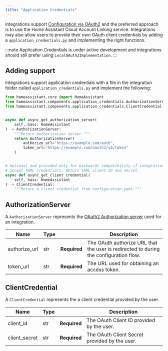 ```yaml
---
title: "Application Credentials"
---
```


Integrations support [Configuration via OAuth2](https://developers.home-assistant.io/docs/config_entries_config_flow_handler#configuration-via-oauth2) and the preferred approach is to use the Home Assistant Cloud Account Linking service. Integrations may also allow users to provide their own OAuth client credentials by adding a `application_credentials.py` and implementing the right functions.

:::note
Application Credentials is under active development and integrations should still prefer using `LocalOAuth2Implementation`.
:::

## Adding support

Integrations support application credentials with a file in the integration folder called `application_credentials.py` and implement the following:

```python
from homeassistant.core import HomeAssistant
from homeassistant.components.application_credentials.AuthorizationServer
from homeassistant.components.application_credentials.ClientCredential


async def async_get_authorization_server(
    self, hass: HomeAssistant
) -> AuthorizationServer:
    """Return authorization server."""
    return AuthorizationServer(
        authorize_url="https://example.com/auth",
        token_url="https://example.com/oauth2/v4/token"
    )


# Optional and provided only for backwards compatibility if integration used to
# accept YAML credentials. Return YAML client ID and secret.
async def async_get_client_credential(
    self, hass: HomeAssistant
) -> ClientCredential:
    """Return a client credential from configuration.yaml."""
```

## AuthorizationServer

A `AuthorizationServer` represents the [OAuth2 Authorization server](https://datatracker.ietf.org/doc/html/rfc6749) used for an integration.

| Name          | Type |                                                                                                    | Description |
| ------------- | ---- | -------------------------------------------------------------------------------------------------- | ----------- |
| authorize_url | str  | **Required** | The OAuth authorize URL that the user is redirected to during the configuration flow. |
| token_url     | str  | **Required** | The URL used for obtaining an access token.                                           |

## ClientCredential

A `ClientCredential` represents the a client credential provided by the user.

| Name          | Type |                                                                           | Description |
| ------------- | ---- | ------------------------------------------------------------------------- | ----------- |
| client_id     | str  | **Required** | The OAuth Client ID provided by the user.     |
| client_secret | str  | **Required** | The OAuth Client Secret provided by the user. |